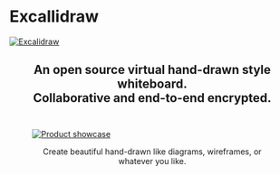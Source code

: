 # Excallidraw

<a href="https://excalidraw.com/" target="_blank" rel="noopener">
  <picture>
    <source media="(prefers-color-scheme: dark)" alt="Excalidraw" srcset="https://excalidraw.nyc3.cdn.digitaloceanspaces.com/github/excalidraw_github_cover_2_dark.png" />
    <img alt="Excalidraw" src="https://excalidraw.nyc3.cdn.digitaloceanspaces.com/github/excalidraw_github_cover_2.png" />
  </picture>
</a>
<div align="center">
  <h2>
    An open source virtual hand-drawn style whiteboard. </br>
    Collaborative and end-to-end encrypted. </br>
  <br />
  </h2>
</div>

<figure>
<a href="https://excalidraw.com" target="_blank" rel="noopener">
  <img src="https://excalidraw.nyc3.cdn.digitaloceanspaces.com/github%2Fproduct_showcase.png" alt="Product showcase" />
</a>
<figcaption>
  <p align="center">
    Create beautiful hand-drawn like diagrams, wireframes, or whatever you like.
  </p>
</figcaption>
</figure>
</div>

